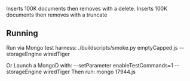 Inserts 100K documents then removes with a delete. Inserts 100K documents then removes with a truncate

Running
-------

Run via Mongo test harness:
./buildscripts/smoke.py emptyCapped.js --storageEngine wiredTiger

Or Launch a MongoD with:
--setParameter enableTestCommands=1 --storageEngine wiredTiger
Then run:
mongo 17944.js